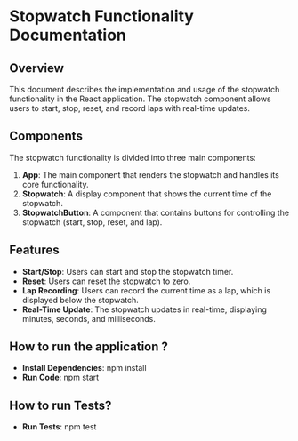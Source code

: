 # Stopwatch Functionality Documentation

## Overview

This document describes the implementation and usage of the stopwatch functionality in the React application. The stopwatch component allows users to start, stop, reset, and record laps with real-time updates.

## Components

The stopwatch functionality is divided into three main components:

1. **App**: The main component that renders the stopwatch and handles its core functionality.
2. **Stopwatch**: A display component that shows the current time of the stopwatch.
3. **StopwatchButton**: A component that contains buttons for controlling the stopwatch (start, stop, reset, and lap).

## Features

- **Start/Stop**: Users can start and stop the stopwatch timer.
- **Reset**: Users can reset the stopwatch to zero.
- **Lap Recording**: Users can record the current time as a lap, which is displayed below the stopwatch.
- **Real-Time Update**: The stopwatch updates in real-time, displaying minutes, seconds, and milliseconds.

## How to run the application ?

- **Install Dependencies**: npm install
- **Run Code**: npm start

## How to run Tests?

- **Run Tests**: npm test

